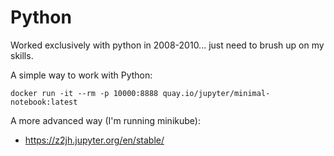 # Python

Worked exclusively with python in 2008-2010... just need to brush up on my skills.

A simple way to work with Python:

```
docker run -it --rm -p 10000:8888 quay.io/jupyter/minimal-notebook:latest
```

A more advanced way (I'm running minikube):

- https://z2jh.jupyter.org/en/stable/
